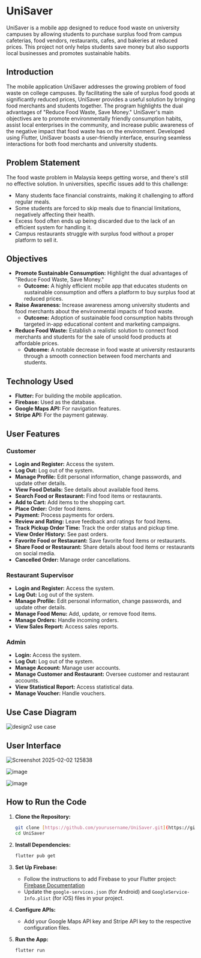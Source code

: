 # UniSaver

UniSaver is a mobile app designed to reduce food waste on university campuses by allowing students to purchase surplus food from campus cafeterias, food vendors, restaurants, cafes, and bakeries at reduced prices. This project not only helps students save money but also supports local businesses and promotes sustainable habits.

## Introduction

The mobile application UniSaver addresses the growing problem of food waste on college campuses. By facilitating the sale of surplus food goods at significantly reduced prices, UniSaver provides a useful solution by bringing food merchants and students together. The program highlights the dual advantages of "Reduce Food Waste, Save Money." UniSaver's main objectives are to promote environmentally friendly consumption habits, assist local enterprises in the community, and increase public awareness of the negative impact that food waste has on the environment. Developed using Flutter, UniSaver boasts a user-friendly interface, ensuring seamless interactions for both food merchants and university students.

## Problem Statement

The food waste problem in Malaysia keeps getting worse, and there's still no effective solution. In universities, specific issues add to this challenge:
- Many students face financial constraints, making it challenging to afford regular meals.
- Some students are forced to skip meals due to financial limitations, negatively affecting their health.
- Excess food often ends up being discarded due to the lack of an efficient system for handling it.
- Campus restaurants struggle with surplus food without a proper platform to sell it.

## Objectives

- **Promote Sustainable Consumption:** Highlight the dual advantages of "Reduce Food Waste, Save Money."
  - **Outcome:** A highly efficient mobile app that educates students on sustainable consumption and offers a platform to buy surplus food at reduced prices.
- **Raise Awareness:** Increase awareness among university students and food merchants about the environmental impacts of food waste.
  - **Outcome:** Adoption of sustainable food consumption habits through targeted in-app educational content and marketing campaigns.
- **Reduce Food Waste:** Establish a realistic solution to connect food merchants and students for the sale of unsold food products at affordable prices.
  - **Outcome:** A notable decrease in food waste at university restaurants through a smooth connection between food merchants and students.

## Technology Used

- **Flutter:** For building the mobile application.
- **Firebase:** Used as the database.
- **Google Maps API:** For navigation features.
- **Stripe API:** For the payment gateway.

## User Features

### Customer
- **Login and Register:** Access the system.
- **Log Out:** Log out of the system.
- **Manage Profile:** Edit personal information, change passwords, and update other details.
- **View Food Details:** See details about available food items.
- **Search Food or Restaurant:** Find food items or restaurants.
- **Add to Cart:** Add items to the shopping cart.
- **Place Order:** Order food items.
- **Payment:** Process payments for orders.
- **Review and Rating:** Leave feedback and ratings for food items.
- **Track Pickup Order Time:** Track the order status and pickup time.
- **View Order History:** See past orders.
- **Favorite Food or Restaurant:** Save favorite food items or restaurants.
- **Share Food or Restaurant:** Share details about food items or restaurants on social media.
- **Cancelled Order:** Manage order cancellations.

### Restaurant Supervisor
- **Login and Register:** Access the system.
- **Log Out:** Log out of the system.
- **Manage Profile:** Edit personal information, change passwords, and update other details.
- **Manage Food Menu:** Add, update, or remove food items.
- **Manage Orders:** Handle incoming orders.
- **View Sales Report:** Access sales reports.

### Admin
- **Login:** Access the system.
- **Log Out:** Log out of the system.
- **Manage Account:** Manage user accounts.
- **Manage Customer and Restaurant:** Oversee customer and restaurant accounts.
- **View Statistical Report:** Access statistical data.
- **Manage Voucher:** Handle vouchers.

## Use Case Diagram
![design2 use case](https://github.com/user-attachments/assets/257d2fcc-088e-4910-aede-800ecde58729)

## User Interface

![Screenshot 2025-02-02 125838](https://github.com/user-attachments/assets/d6a26336-0a36-4217-8e5e-8792449b4722)

![image](https://github.com/user-attachments/assets/2a550615-bd1d-424f-a3bc-e1f6f09304bf)

![image](https://github.com/user-attachments/assets/4c34c7de-70ae-4ca9-95e2-d787378486f1)


## How to Run the Code

1. **Clone the Repository:**
   ```bash
   git clone [https://github.com/yourusername/UniSaver.git](https://github.com/M-Ibrahim5/unisaver.git)
   cd UniSaver
   ```

2. **Install Dependencies:**
   ```bash
   flutter pub get
   ```

3. **Set Up Firebase:**
   - Follow the instructions to add Firebase to your Flutter project: [Firebase Documentation](https://firebase.google.com/docs/flutter/setup)
   - Update the `google-services.json` (for Android) and `GoogleService-Info.plist` (for iOS) files in your project.

4. **Configure APIs:**
   - Add your Google Maps API key and Stripe API key to the respective configuration files.

5. **Run the App:**
   ```bash
   flutter run
   ```
